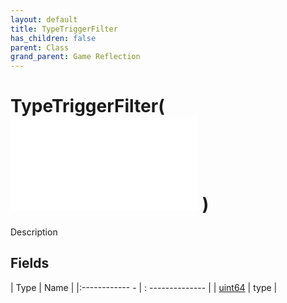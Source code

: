 ```yaml
---
layout: default
title: TypeTriggerFilter
has_children: false
parent: Class
grand_parent: Game Reflection
---
```

# TypeTriggerFilter( ![ TriggerFilter ](game-reflection/classes/trigger_filter.md) )
Description 

## Fields
| Type | Name |
|:------------ - | : -------------- |
| [uint64](game-reflection/components/uint64.md) | type |

